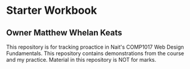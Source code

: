 # Starter Workbook

## Owner Matthew Whelan Keats

This repository is for tracking proactice in Nait's COMP1017 Web Design Fundamentals. This repository contains demonstrations from the course and my practice. Material in this repository is NOT for marks.

